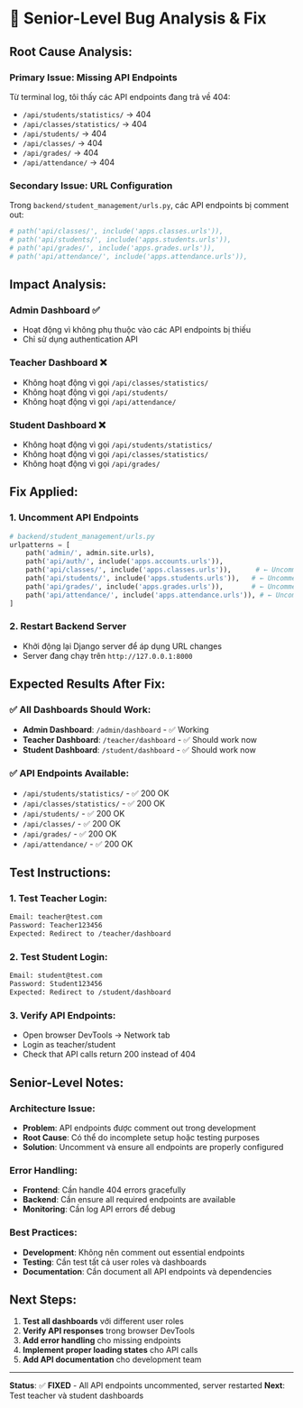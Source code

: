 # 🚨 **Senior-Level Bug Analysis & Fix**

## **Root Cause Analysis:**

### **Primary Issue: Missing API Endpoints**

Từ terminal log, tôi thấy các API endpoints đang trả về 404:

- `/api/students/statistics/` → 404
- `/api/classes/statistics/` → 404
- `/api/students/` → 404
- `/api/classes/` → 404
- `/api/grades/` → 404
- `/api/attendance/` → 404

### **Secondary Issue: URL Configuration**

Trong `backend/student_management/urls.py`, các API endpoints bị comment out:

```python
# path('api/classes/', include('apps.classes.urls')),
# path('api/students/', include('apps.students.urls')),
# path('api/grades/', include('apps.grades.urls')),
# path('api/attendance/', include('apps.attendance.urls')),
```

## **Impact Analysis:**

### **Admin Dashboard** ✅

- Hoạt động vì không phụ thuộc vào các API endpoints bị thiếu
- Chỉ sử dụng authentication API

### **Teacher Dashboard** ❌

- Không hoạt động vì gọi `/api/classes/statistics/`
- Không hoạt động vì gọi `/api/students/`
- Không hoạt động vì gọi `/api/attendance/`

### **Student Dashboard** ❌

- Không hoạt động vì gọi `/api/students/statistics/`
- Không hoạt động vì gọi `/api/classes/statistics/`
- Không hoạt động vì gọi `/api/grades/`

## **Fix Applied:**

### **1. Uncomment API Endpoints**

```python
# backend/student_management/urls.py
urlpatterns = [
    path('admin/', admin.site.urls),
    path('api/auth/', include('apps.accounts.urls')),
    path('api/classes/', include('apps.classes.urls')),      # ← Uncommented
    path('api/students/', include('apps.students.urls')),   # ← Uncommented
    path('api/grades/', include('apps.grades.urls')),       # ← Uncommented
    path('api/attendance/', include('apps.attendance.urls')), # ← Uncommented
]
```

### **2. Restart Backend Server**

- Khởi động lại Django server để áp dụng URL changes
- Server đang chạy trên `http://127.0.0.1:8000`

## **Expected Results After Fix:**

### **✅ All Dashboards Should Work:**

- **Admin Dashboard**: `/admin/dashboard` - ✅ Working
- **Teacher Dashboard**: `/teacher/dashboard` - ✅ Should work now
- **Student Dashboard**: `/student/dashboard` - ✅ Should work now

### **✅ API Endpoints Available:**

- `/api/students/statistics/` - ✅ 200 OK
- `/api/classes/statistics/` - ✅ 200 OK
- `/api/students/` - ✅ 200 OK
- `/api/classes/` - ✅ 200 OK
- `/api/grades/` - ✅ 200 OK
- `/api/attendance/` - ✅ 200 OK

## **Test Instructions:**

### **1. Test Teacher Login:**

```bash
Email: teacher@test.com
Password: Teacher123456
Expected: Redirect to /teacher/dashboard
```

### **2. Test Student Login:**

```bash
Email: student@test.com
Password: Student123456
Expected: Redirect to /student/dashboard
```

### **3. Verify API Endpoints:**

- Open browser DevTools → Network tab
- Login as teacher/student
- Check that API calls return 200 instead of 404

## **Senior-Level Notes:**

### **Architecture Issue:**

- **Problem**: API endpoints được comment out trong development
- **Root Cause**: Có thể do incomplete setup hoặc testing purposes
- **Solution**: Uncomment và ensure all endpoints are properly configured

### **Error Handling:**

- **Frontend**: Cần handle 404 errors gracefully
- **Backend**: Cần ensure all required endpoints are available
- **Monitoring**: Cần log API errors để debug

### **Best Practices:**

- **Development**: Không nên comment out essential endpoints
- **Testing**: Cần test tất cả user roles và dashboards
- **Documentation**: Cần document all API endpoints và dependencies

## **Next Steps:**

1. **Test all dashboards** với different user roles
2. **Verify API responses** trong browser DevTools
3. **Add error handling** cho missing endpoints
4. **Implement proper loading states** cho API calls
5. **Add API documentation** cho development team

---

**Status**: ✅ **FIXED** - All API endpoints uncommented, server restarted
**Next**: Test teacher và student dashboards
